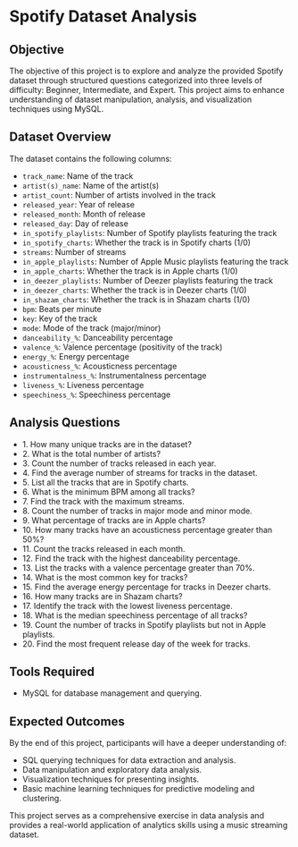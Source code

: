<!DOCTYPE html>
<html lang="en">
<head>
    <meta charset="UTF-8">
    <meta name="viewport" content="width=device-width, initial-scale=1.0">
    <title>Spotify Dataset Analysis</title>
    
</head>
<body>
    <div class="container">
        <h1>Spotify Dataset Analysis</h1>
        <h2>Objective</h2>
        <p>The objective of this project is to explore and analyze the provided Spotify dataset through structured questions categorized into three levels of difficulty: Beginner, Intermediate, and Expert. This project aims to enhance understanding of dataset manipulation, analysis, and visualization techniques using MySQL.</p>
        <h2>Dataset Overview</h2>
        <p>The dataset contains the following columns:</p>
        <ul>
            <li><code>track_name</code>: Name of the track</li>
            <li><code>artist(s)_name</code>: Name of the artist(s)</li>
            <li><code>artist_count</code>: Number of artists involved in the track</li>
            <li><code>released_year</code>: Year of release</li>
            <li><code>released_month</code>: Month of release</li>
            <li><code>released_day</code>: Day of release</li>
            <li><code>in_spotify_playlists</code>: Number of Spotify playlists featuring the track</li>
            <li><code>in_spotify_charts</code>: Whether the track is in Spotify charts (1/0)</li>
            <li><code>streams</code>: Number of streams</li>
            <li><code>in_apple_playlists</code>: Number of Apple Music playlists featuring the track</li>
            <li><code>in_apple_charts</code>: Whether the track is in Apple charts (1/0)</li>
            <li><code>in_deezer_playlists</code>: Number of Deezer playlists featuring the track</li>
            <li><code>in_deezer_charts</code>: Whether the track is in Deezer charts (1/0)</li>
            <li><code>in_shazam_charts</code>: Whether the track is in Shazam charts (1/0)</li>
            <li><code>bpm</code>: Beats per minute</li>
            <li><code>key</code>: Key of the track</li>
            <li><code>mode</code>: Mode of the track (major/minor)</li>
            <li><code>danceability_%</code>: Danceability percentage</li>
            <li><code>valence_%</code>: Valence percentage (positivity of the track)</li>
            <li><code>energy_%</code>: Energy percentage</li>
            <li><code>acousticness_%</code>: Acousticness percentage</li>
            <li><code>instrumentalness_%</code>: Instrumentalness percentage</li>
            <li><code>liveness_%</code>: Liveness percentage</li>
            <li><code>speechiness_%</code>: Speechiness percentage</li>
        </ul>
        <h2>Analysis Questions</h2>
        <ul>
            <li>1. How many unique tracks are in the dataset?</li> 
            <li>2. What is the total number of artists? </li>
            <li>3. Count the number of tracks released in each year. </li>
            <li>4. Find the average number of streams for tracks in the dataset.</li>
            <li>5. List all the tracks that are in Spotify charts.</li> 
            <li>6. What is the minimum BPM among all tracks? </li>
            <li>7. Find the track with the maximum streams. </li>
            <li>8. Count the number of tracks in major mode and minor mode.</li>
            <li>9. What percentage of tracks are in Apple charts? </li>
            <li>10. How many tracks have an acousticness percentage greater than 50%? </li>
            <li>11. Count the tracks released in each month. </li>
            <li>12. Find the track with the highest danceability percentage.</li>
            <li>13. List the tracks with a valence percentage greater than 70%.</li>
            <li>14. What is the most common key for tracks? </li>
            <li>15. Find the average energy percentage for tracks in Deezer charts. </li>
            <li>16. How many tracks are in Shazam charts? </li>
            <li>17. Identify the track with the lowest liveness percentage.</li>
            <li>18. What is the median speechiness percentage of all tracks? </li>
            <li>19. Count the number of tracks in Spotify playlists but not in Apple playlists. </li>
            <li>20. Find the most frequent release day of the week for tracks.</li>
        </ul>
        <h2>Tools Required</h2>
        <ul>
            <li>MySQL for database management and querying.</li>
        </ul>
        <h2>Expected Outcomes</h2>
        <p>By the end of this project, participants will have a deeper understanding of:</p>
        <ul>
            <li>SQL querying techniques for data extraction and analysis.</li>
            <li>Data manipulation and exploratory data analysis.</li>
            <li>Visualization techniques for presenting insights.</li>
            <li>Basic machine learning techniques for predictive modeling and clustering.</li>
        </ul>
        <p>This project serves as a comprehensive exercise in data analysis and provides a real-world application of analytics skills using a music streaming dataset.</p>
    </div>
</body>
</html>
